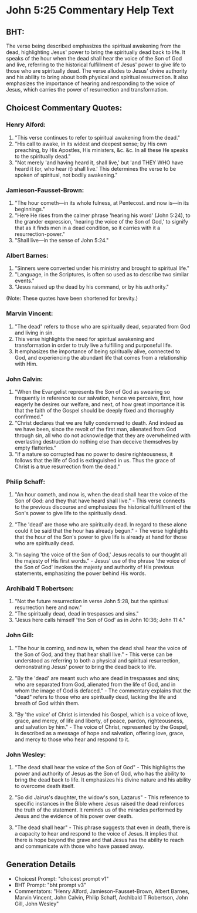 # John 5:25 Commentary Help Text

## BHT:
The verse being described emphasizes the spiritual awakening from the dead, highlighting Jesus' power to bring the spiritually dead back to life. It speaks of the hour when the dead shall hear the voice of the Son of God and live, referring to the historical fulfillment of Jesus' power to give life to those who are spiritually dead. The verse alludes to Jesus' divine authority and his ability to bring about both physical and spiritual resurrection. It also emphasizes the importance of hearing and responding to the voice of Jesus, which carries the power of resurrection and transformation.

## Choicest Commentary Quotes:
### Henry Alford:
1. "This verse continues to refer to spiritual awakening from the dead."
2. "His call to awake, in its widest and deepest sense; by His own preaching, by His Apostles, His ministers, &c. &c. In all these He speaks to the spiritually dead."
3. "Not merely 'and having heard it, shall live,' but 'and THEY WHO have heard it (or, who hear it) shall live.' This determines the verse to be spoken of spiritual, not bodily awakening."

### Jamieson-Fausset-Brown:
1. "The hour cometh—in its whole fulness, at Pentecost. and now is—in its beginnings." 
2. "Here He rises from the calmer phrase 'hearing his word' (John 5:24), to the grander expression, 'hearing the voice of the Son of God,' to signify that as it finds men in a dead condition, so it carries with it a resurrection-power." 
3. "Shall live—in the sense of John 5:24."

### Albert Barnes:
1. "Sinners were converted under his ministry and brought to spiritual life."
2. "Language, in the Scriptures, is often so used as to describe two similar events."
3. "Jesus raised up the dead by his command, or by his authority."

(Note: These quotes have been shortened for brevity.)

### Marvin Vincent:
1. "The dead" refers to those who are spiritually dead, separated from God and living in sin.
2. This verse highlights the need for spiritual awakening and transformation in order to truly live a fulfilling and purposeful life.
3. It emphasizes the importance of being spiritually alive, connected to God, and experiencing the abundant life that comes from a relationship with Him.

### John Calvin:
1. "When the Evangelist represents the Son of God as swearing so frequently in reference to our salvation, hence we perceive, first, how eagerly he desires our welfare, and next, of how great importance it is that the faith of the Gospel should be deeply fixed and thoroughly confirmed."
2. "Christ declares that we are fully condemned to death. And indeed as we have been, since the revolt of the first man, alienated from God through sin, all who do not acknowledge that they are overwhelmed with everlasting destruction do nothing else than deceive themselves by empty flatteries."
3. "If a nature so corrupted has no power to desire righteousness, it follows that the life of God is extinguished in us. Thus the grace of Christ is a true resurrection from the dead."

### Philip Schaff:
1. "An hour cometh, and now is, when the dead shall hear the voice of the Son of God: and they that have heard shall live." - This verse connects to the previous discourse and emphasizes the historical fulfillment of the Son's power to give life to the spiritually dead.

2. "The 'dead' are those who are spiritually dead. In regard to these alone could it be said that the hour has already begun." - The verse highlights that the hour of the Son's power to give life is already at hand for those who are spiritually dead.

3. "In saying 'the voice of the Son of God,' Jesus recalls to our thought all the majesty of His first words." - Jesus' use of the phrase 'the voice of the Son of God' invokes the majesty and authority of His previous statements, emphasizing the power behind His words.

### Archibald T Robertson:
1. "Not the future resurrection in verse John 5:28, but the spiritual resurrection here and now."
2. "The spiritually dead, dead in trespasses and sins."
3. "Jesus here calls himself 'the Son of God' as in John 10:36; John 11:4."

### John Gill:
1. "The hour is coming, and now is, when the dead shall hear the voice of the Son of God, and they that hear shall live." - This verse can be understood as referring to both a physical and spiritual resurrection, demonstrating Jesus' power to bring the dead back to life.

2. "By the 'dead' are meant such who are dead in trespasses and sins; who are separated from God, alienated from the life of God, and in whom the image of God is defaced." - The commentary explains that the "dead" refers to those who are spiritually dead, lacking the life and breath of God within them.

3. "By 'the voice' of Christ is intended his Gospel, which is a voice of love, grace, and mercy, of life and liberty, of peace, pardon, righteousness, and salvation by him." - The voice of Christ, represented by the Gospel, is described as a message of hope and salvation, offering love, grace, and mercy to those who hear and respond to it.

### John Wesley:
1. "The dead shall hear the voice of the Son of God" - This highlights the power and authority of Jesus as the Son of God, who has the ability to bring the dead back to life. It emphasizes his divine nature and his ability to overcome death itself.

2. "So did Jairus's daughter, the widow's son, Lazarus" - This reference to specific instances in the Bible where Jesus raised the dead reinforces the truth of the statement. It reminds us of the miracles performed by Jesus and the evidence of his power over death.

3. "The dead shall hear" - This phrase suggests that even in death, there is a capacity to hear and respond to the voice of Jesus. It implies that there is hope beyond the grave and that Jesus has the ability to reach and communicate with those who have passed away.


## Generation Details
- Choicest Prompt: "choicest prompt v1"
- BHT Prompt: "bht prompt v3"
- Commentators: "Henry Alford, Jamieson-Fausset-Brown, Albert Barnes, Marvin Vincent, John Calvin, Philip Schaff, Archibald T Robertson, John Gill, John Wesley"
